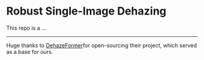 # Robust Single-Image Dehazing

This repo is a ...

---

Huge thanks to [DehazeFormer](https://github.com/IDKiro/DehazeFormer?tab=readme-ov-file)for open-sourcing their project, which served as a base for ours.
